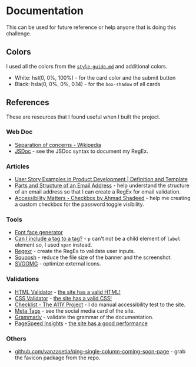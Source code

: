 # Documentation

This can be used for future reference or help anyone that is doing this challenge.

## Colors

I used all the colors from the [`style-guide.md`](../style-guide.md) and additional colors.

- White: hsl(0, 0%, 100%) - for the card color and the submit button
- Black: hsla(0, 0%, 0%, 0.14) - for the `box-shadow` of all cards

## References

These are resources that I found useful when I built the project.

### Web Doc

- [Separation of concerns - Wikipedia](https://en.wikipedia.org/wiki/Separation_of_concerns)
- [JSDoc](https://jsdoc.app/index.html) - see the JSDoc syntax to document my RegEx.

### Articles

- [User Story Examples in Product Development | Definition and Template](https://www.productplan.com/glossary/user-story/)
- [Parts and Structure of an Email Address](https://techwelkin.com/parts-and-structure-of-an-email-address) - help understand the structure of an email address so that I can create a RegEx for email validation.
- [Accessibility Matters - Checkbox by Ahmad Shadeed](https://www.a11ymatters.com/pattern/checkbox/) - help me creating a custom checkbox for the password toggle visibility.

### Tools

- [Font face generator](https://everythingfonts.com/font-face)
- [Can I include a tag to a tag?](https://caninclude.glitch.me/) - `p` can't not be a child element of `label` element so, I used `span` instead.
- [Regexr](https://regexr.com/) - create the RegEx to validate user inputs.
- [Squoosh](https://squoosh.app/) - reduce the file size of the banner and the screenshot.
- [SVGOMG](https://jakearchibald.github.io/svgomg/) - optimize external icons.

### Validations

- [HTML Validator](https://validator.w3.org/nu/) - [the site has a valid HTML!](https://validator.w3.org/nu/?doc=https%3A%2F%2Fofficialmentor.netlify.app%2F)
- [CSS Validator](https://jigsaw.w3.org/css-validator/) - [the site has a valid CSS!](http://jigsaw.w3.org/css-validator/validator?lang=en&profile=css3svg&uri=https%3A%2F%2Fofficialmentor.netlify.app%2F&usermedium=all&vextwarning=&warning=1)
- [Checklist - The A11Y Project](https://www.a11yproject.com/checklist/) - I do manual accessibility test to the site.
- [Meta Tags](https://metatags.io/) - see the social media card of the site.
- [Grammarly](https://www.grammarly.com/) - validate the grammar of the documentation.
- [PageSpeed Insights](https://pagespeed.web.dev/) - [the site has a good performance](https://pagespeed.web.dev/report?url=https%3A%2F%2Fofficialmentor.netlify.app%2F)

### Others

- [github.com/vanzasetia/ping-single-column-coming-soon-page](https://github.com/vanzasetia/ping-single-column-coming-soon-page) - grab the favicon package from the repo.
